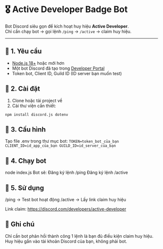 # 🎖 Active Developer Badge Bot

Bot Discord siêu gọn để kích hoạt huy hiệu **Active Developer**.  
Chỉ cần chạy bot → gọi lệnh `/ping` → `/active` → claim huy hiệu.

------

## 📌 1. Yêu cầu
- [Node.js 18+](https://nodejs.org/) hoặc mới hơn
- Một bot Discord đã tạo trong [Developer Portal](https://discord.com/developers/applications)
- Token bot, Client ID, Guild ID (ID server bạn muốn test)



## 📌 2. Cài đặt
1. Clone hoặc tải project về  
2. Cài thư viện cần thiết:

```npm install discord.js dotenv```

## 📌 3. Cấu hình
Tạo file .env trong thư mục bot:
``TOKEN=token_bot_của_bạn
CLIENT_ID=id_app_của_bạn
GUILD_ID=id_server_của_bạn``

## 📌 4. Chạy bot

node index.js
Bot sẽ:
Đăng ký lệnh /ping
Đăng ký lệnh /active

## 📌 5. Sử dụng
/ping → Test bot hoạt động
/active → Lấy link claim huy hiệu

Link claim: https://discord.com/developers/active-developer

## 🎯 Ghi chú
Chỉ cần bot phản hồi thành công 1 lệnh là bạn đủ điều kiện claim huy hiệu.
Huy hiệu gắn vào tài khoản Discord của bạn, không phải bot.
